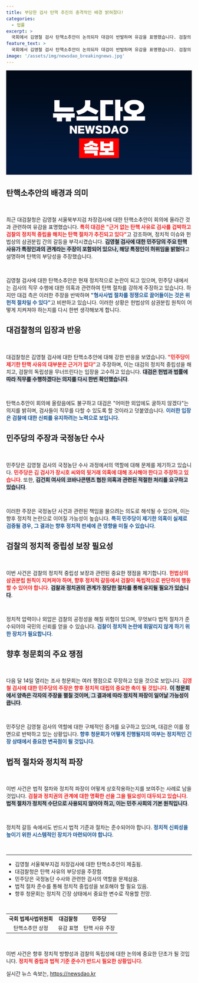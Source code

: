 ```yaml
---
title: 부당한 검사 탄핵 추진의 충격적인 배경 밝혀졌다!
categories:
  - 법률
excerpt: >
  국회에서 김영철 검사 탄핵소추안이 논의되자 대검이 반발하며 유감을 표명했습니다. 검찰의 정치적 중립을 지키겠다는 대검의 강력한 입장, 과연 진실은 무엇일까요? 클릭해서 확인해보세요!
feature_text: >
  국회에서 김영철 검사 탄핵소추안이 논의되자 대검이 반발하며 유감을 표명했습니다. 검찰의 정치적 중립을 지키겠다는 대검의 강력한 입장, 과연 진실은 무엇일까요? 클릭해서 확인해보세요!
image: '/assets/img/newsdao_breakingnews.jpg'
---
```


<p><img src="/assets/img/newsdao_breakingnews.jpg" alt="implanttips 속보" /></p>

<h2 data-ke-size="size26">탄핵소추안의 배경과 의미</h2>

<p data-ke-size="size16">&nbsp;</p> 

<p>최근 대검찰청은 김영철 서울북부지검 차장검사에 대한 탄핵소추안이 회의에 올라간 것과 관련하여 유감을 표명했습니다. <b><span style="color: #ee2323;">특히 대검은 "근거 없는 탄핵 사유로 검사를 겁박하고 검찰의 정치적 중립을 해치는 탄핵 절차가 추진되고 있다"</span></b>고 강조하며, 정치적 이슈와 헌법상의 삼권분립 간의 갈등을 부각시켰습니다. <b><span style="background-color: #21538527;">김영철 검사에 대한 민주당의 주요 탄핵 사유가 특정인과의 관계라는 주장이 포함되어 있으나, 해당 특정인이 허위임을 밝혔다</span></b>고 설명하며 탄핵의 부당성을 주장했습니다.</p>

<p data-ke-size="size16">&nbsp;</p>

<p>김영철 검사에 대한 탄핵소추안은 현재 정치적으로 논란이 되고 있으며, 민주당 내에서는 검사의 직무 수행에 대한 의혹과 관련하여 탄핵 절차를 강하게 주장하고 있습니다. 하지만 대검 측은 이러한 주장을 반박하며 <b><span style="color: #1a5490;">"형사사법 절차를 정쟁으로 끌어들이는 것은 위헌적 절차일 수 있다"</span></b>고 비판하고 있습니다. 이러한 상황은 헌법상의 삼권분립 원칙이 어떻게 지켜져야 하는지를 다시 한번 생각해보게 합니다.</p>

<h2 data-ke-size="size26">대검찰청의 입장과 반응</h2>

<p data-ke-size="size16">&nbsp;</p>

<p>대검찰청은 김영철 검사에 대한 탄핵소추안에 대해 강한 반응을 보였습니다. <b><span style="color: #ee2323;">"민주당이 제기한 탄핵 사유의 대부분은 근거가 없다"</span></b>고 주장하며, 이는 대검의 정치적 중립성을 해치고, 검찰의 독립성을 무너뜨린다는 입장을 고수하고 있습니다. <b><span style="background-color: #21538527;">대검은 헌법과 법률에 따라 직무를 수행하겠다는 의지를 다시 한번 확인했습니다</span></b>.</p>

<p data-ke-size="size16">&nbsp;</p>

<p>탄핵소추안이 회의에 올랐음에도 불구하고 대검은 "어떠한 외압에도 굴하지 않겠다"는 의지를 밝히며, 검사들이 직무를 다할 수 있도록 할 것이라고 덧붙였습니다. <b><span style="color: #1a5490;">이러한 입장은 검찰에 대한 신뢰를 유지하려는 노력으로 보입니다</span></b>.</p>

<h2 data-ke-size="size26">민주당의 주장과 국정농단 수사</h2>

<p data-ke-size="size16">&nbsp;</p>

<p>민주당은 김영철 검사의 국정농단 수사 과정에서의 역할에 대해 문제를 제기하고 있습니다. <b><span style="color: #ee2323;">민주당은 김 검사가 장시호 씨와의 뒷거래 의혹에 대해 조사해야 한다고 주장하고 있습니다</span></b>. 또한, <b><span style="background-color: #21538527;">김건희 여사의 코바나콘텐츠 협찬 의혹과 관련된 적절한 처리를 요구하고 있습니다</span></b>.</p>

<p data-ke-size="size16">&nbsp;</p>

<p>이러한 주장은 국정농단 사건과 관련된 책임을 물으려는 의도로 해석될 수 있으며, 이는 향후 정치적 논란으로 이어질 가능성이 높습니다. <b><span style="color: #1a5490;">특히 민주당이 제기한 의혹이 실제로 검증될 경우, 그 결과는 향후 정치적 판세에 큰 영향을 미칠 수 있습니다</span></b>.</p>

<h2 data-ke-size="size26">검찰의 정치적 중립성 보장 필요성</h2>

<p data-ke-size="size16">&nbsp;</p>

<p>이번 사건은 검찰의 정치적 중립성 보장과 관련된 중요한 쟁점을 제기합니다. <b><span style="color: #ee2323;">헌법상의 삼권분립 원칙이 지켜져야 하며, 향후 정치적 갈등에서 검찰이 독립적으로 판단하여 행동할 수 있어야 합니다</span></b>. <b><span style="background-color: #21538527;">검찰과 정치권의 관계가 정당한 절차를 통해 유지될 필요가 있습니다</span></b>.</p>

<p data-ke-size="size16">&nbsp;</p>

<p>정치적 압력이나 외압은 검찰의 공정성을 해칠 위험이 있으며, 무엇보다 법적 절차가 준수되어야 국민의 신뢰를 얻을 수 있습니다. <b><span style="color: #1a5490;">검찰이 정치적 논란에 휘말리지 않게 하기 위한 장치가 필요합니다</span></b>. </p>

<h2 data-ke-size="size26">향후 청문회의 주요 쟁점</h2>

<p data-ke-size="size16">&nbsp;</p>

<p>다음 달 14일 열리는 조사 청문회는 여러 쟁점으로 무장하고 있을 것으로 보입니다. <b><span style="color: #ee2323;">김영철 검사에 대한 민주당의 주장은 향후 정치적 대립의 중요한 축이 될 것입니다</span></b>. <b><span style="background-color: #21538527;">이 청문회에서 양측은 각자의 주장을 펼칠 것이며, 그 결과에 따라 정치적 파장이 일어날 가능성이 큽니다</span></b>.</p>

<p data-ke-size="size16">&nbsp;</p>

<p>민주당은 김영철 검사의 역할에 대한 구체적인 증거를 요구하고 있으며, 대검은 이를 정면으로 반박하고 있는 상황입니다. <b><span style="color: #1a5490;">향후 청문회가 어떻게 진행될지의 여부는 정치적인 긴장 상태에서 중요한 변곡점이 될 것입니다</span></b>.</p>

<h2 data-ke-size="size26">법적 절차와 정치적 파장</h2>

<p data-ke-size="size16">&nbsp;</p>

<p>이번 사건은 법적 절차와 정치적 파장이 어떻게 상호작용하는지를 보여주는 사례로 남을 것입니다. <b><span style="color: #ee2323;">검찰과 정치권의 관계에 대한 명확한 선을 그을 필요성이 대두되고 있습니다</span></b>. <b><span style="background-color: #21538527;">법적 절차가 정치적 수단으로 사용되지 않아야 하고, 이는 민주 사회의 기본 원칙입니다</span></b>.</p>

<p data-ke-size="size16">&nbsp;</p>

<p>정치적 갈등 속에서도 반드시 법적 기준과 절차는 준수되어야 합니다. <b><span style="color: #1a5490;">정치적 신뢰성을 높이기 위한 시스템적인 장치가 마련되어야 합니다</span></b>. </p>

<p data-ke-size="size16">&nbsp;</p>

<hr>

<ul>
<li>김영철 서울북부지검 차장검사에 대한 탄핵소추안이 제출됨.</li>
<li>대검찰청은 탄핵 사유의 부당성을 주장함.</li>
<li>민주당은 국정농단 수사와 관련한 검사의 역할을 문제삼음.</li>
<li>법적 절차 준수를 통해 정치적 중립성을 보호해야 할 필요 있음.</li>
<li>향후 청문회는 정치적 긴장 상태에서 중요한 변수로 작용할 전망.</li>
</ul>

<p data-ke-size="size16">&nbsp;</p>

<table style="width: 100%; border-collapse: collapse;">
<tr>
<td style="text-align: center; height: 17px;"><b>국회 법제사법위원회</b></td>
<td style="text-align: center; height: 17px;"><b>대검찰청</b></td>
<td style="text-align: center; height: 17px;"><b>민주당</b></td>
</tr>
<tr>
<td style="text-align: center; height: 17px;">탄핵소추안 상정</td>
<td style="text-align: center; height: 17px;">유감 표명</td>
<td style="text-align: center; height: 17px;">탄핵 사유 주장</td>
</tr>
</table>

<p data-ke-size="size16">&nbsp;</p>

<p>이번 사건은 향후 정치적 방향성과 검찰의 독립성에 대한 논의에 중요한 단초가 될 것입니다. <b><span style="color: #ee2323;">정치적 중립과 법적 기준 준수가 반드시 필요한 상황입니다</span></b>.</p>
실시간 뉴스 속보는, <a href="https://newsdao.kr" rel="dofollow">https://newsdao.kr</a>


